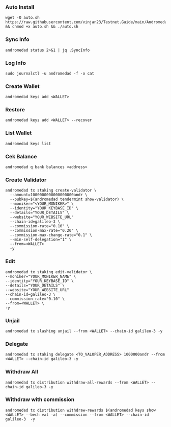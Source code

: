 ### Auto Install
```
wget -O auto.sh https://raw.githubusercontent.com/vinjan23/Testnet.Guide/main/Andromeda/auto.sh && chmod +x auto.sh && ./auto.sh
```
### Sync Info
```
andromedad status 2>&1 | jq .SyncInfo
```
### Log Info
```
sudo journalctl -u andromedad -f -o cat

```
### Create Wallet
```
andromedad keys add <WALLET>
```
### Restore
```
andromedad keys add <WALLET> --recover
```
### List Wallet
```
andromedad keys list
```
### Cek Balance
```
andromedad q bank balances <address>
```

### Create Validator
```
andromedad tx staking create-validator \
  --amount=1000000000000000000andr \
  --pubkey=$(andromedad tendermint show-validator) \
  --moniker="<YOUR_MONIKER>" \
  --identity="YOUR_KEYBASE_ID" \
  --details="YOUR_DETAILS" \
  --website="YOUR_WEBSITE_URL"
  --chain-id=galileo-3 \
  --commission-rate="0.10" \
  --commission-max-rate="0.20" \
  --commission-max-change-rate="0.1" \
  --min-self-delegation="1" \
  --from=<WALLET>
  -y
  ```
  ### Edit 
  ```
andromedad tx staking edit-validator \
--moniker="YOUR_MONIKER_NAME" \
--identity="YOUR_KEYBASE_ID" \
--details="YOUR_DETAILS" \
--website="YOUR_WEBSITE_URL"
--chain-id=galileo-3 \
--commission-rate="0.10" \
--from=<WALLET> \
-y
```
### Unjail
```
andromedad tx slashing unjail --from <WALLET> --chain-id galileo-3 -y
```
### Delegate
```
andromedad tx staking delegate <TO_VALOPER_ADDRESS> 1000000andr --from <WALLET> --chain-id galileo-3 -y
```
### Withdraw All
```
andromedad tx distribution withdraw-all-rewards --from <WALLET> --chain-id galileo-3 -y
```
### Withdraw with commission
```
andromedad tx distribution withdraw-rewards $(andromedad keys show <WALLET> --bech val -a) --commission --from <WALLET> --chain-id galileo-3  -y
```
